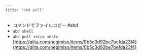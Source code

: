 ```yaml
---
title: "abd pull"
---
```


- コマンドでファイルコピー #abd
- `abd shell`
- `abd pull <src> <dst>`
[https://qiita.com/negimiso/items/0b5c3d92be7befda23f4](https://qiita.com/negimiso/items/0b5c3d92be7befda23f4)
